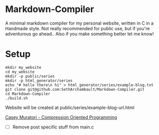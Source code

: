 # Markdown-Compiler
A minimal markdown compiler for my personal website, written in C in a Handmade
style. Not really recommended for public use, but if you're adventurous go
ahead.. Also if you make something better let me know!

# Setup

```
mkdir my_website
cd my_website
mkdir -p public/series
mkdir -p html_generator/series
echo "# hello there\n hi" > html_generator/series/example-blog.txt
git clone git@github.com:SethArchambault/Markdown-Compiler.git
cd Markdown-Compiler
./build.sh
```

Website will be created at public/series/example-blog-url.html





[Casey Muratori - Compression Oriented Programming](https://caseymuratori.com/blog_0015)

- [ ] Remove post specific stuff from main.c


